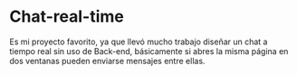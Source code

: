 # Chat-real-time
Es mi proyecto favorito, ya que llevó mucho trabajo diseñar un chat a tiempo real sin uso de Back-end, básicamente si abres la misma página en dos ventanas pueden enviarse mensajes entre ellas.
